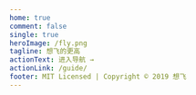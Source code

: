 ```yaml
---
home: true
comment: false
single: true
heroImage: /fly.png
tagline: 想飞的更高
actionText: 进入导航 →
actionLink: /guide/
footer: MIT Licensed | Copyright © 2019 想飞
---
```

